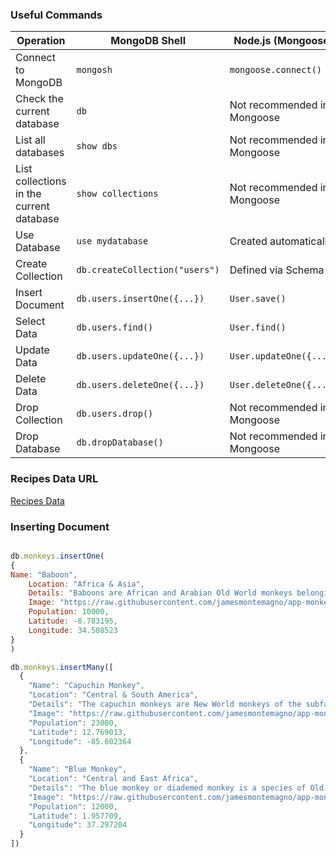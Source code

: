 
### Useful Commands

| Operation            | MongoDB Shell                  | Node.js (Mongoose)            |
|----------------------|--------------------------------|------------------------------|
| Connect to MongoDB  | `mongosh`                     | `mongoose.connect()`        |
| Check the current database       | `db`                          | Not recommended in Mongoose |
| List all databases      | `show dbs`            | Not recommended in Mongoose |
| List collections in the current database       | `show collections`           | Not recommended in Mongoose |
| Use Database        | `use mydatabase`              | Created automatically       |
| Create Collection   | `db.createCollection("users")` | Defined via Schema          |
| Insert Document     | `db.users.insertOne({...})`   | `User.save()`               |
| Select Data         | `db.users.find()`             | `User.find()`               |
| Update Data         | `db.users.updateOne({...})`   | `User.updateOne({...})`     |
| Delete Data         | `db.users.deleteOne({...})`   | `User.deleteOne({...})`     |
| Drop Collection     | `db.users.drop()`             | Not recommended in Mongoose |
| Drop Database       | `db.dropDatabase()`           | Not recommended in Mongoose |


### Recipes Data URL

[Recipes Data](https://www.themealdb.com/api/json/v1/1/random.php)




### Inserting Document 

```javascript

db.monkeys.insertOne(
{
Name: "Baboon",
    Location: "Africa & Asia",
    Details: "Baboons are African and Arabian Old World monkeys belonging to the genus Papio, part of the subfamily Cercopithecinae.",
    Image: "https://raw.githubusercontent.com/jamesmontemagno/app-monkeys/master/baboon.jpg",
    Population: 10000,
    Latitude: -8.783195,
    Longitude: 34.508523
}
)

db.monkeys.insertMany([
  {
    "Name": "Capuchin Monkey",
    "Location": "Central & South America",
    "Details": "The capuchin monkeys are New World monkeys of the subfamily Cebinae. Prior to 2011, the subfamily contained only a single genus, Cebus.",
    "Image": "https://raw.githubusercontent.com/jamesmontemagno/app-monkeys/master/capuchin.jpg",
    "Population": 23000,
    "Latitude": 12.769013,
    "Longitude": -85.602364
  },
  {
    "Name": "Blue Monkey",
    "Location": "Central and East Africa",
    "Details": "The blue monkey or diademed monkey is a species of Old World monkey native to Central and East Africa, ranging from the upper Congo River basin east to the East African Rift and south to northern Angola and Zambia",
    "Image": "https://raw.githubusercontent.com/jamesmontemagno/app-monkeys/master/bluemonkey.jpg",
    "Population": 12000,
    "Latitude": 1.957709,
    "Longitude": 37.297204
  }
])


